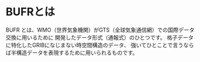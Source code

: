# BUFRとは
BUFR とは、WMO（世界気象機関）がGTS（全球気象通信網）での国際データ交換に用いるために
開発したデータ形式（通報式）のひとつです。
格子データに特化したGRIBになじまない時空間構造のデータ、
強いてひとことで言うならば半構造データを表現するために用いられるものです。
